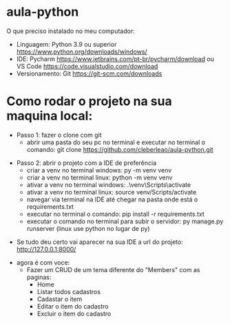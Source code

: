 # aula-python
O que preciso instalado no meu computador:

- Linguagem:
Python 3.9 ou superior https://www.python.org/downloads/windows/
- IDE:
Pycharm https://www.jetbrains.com/pt-br/pycharm/download
ou VS Code https://code.visualstudio.com/download
- Versionamento:
Git https://git-scm.com/downloads

# Como rodar o projeto na sua maquina local:

- Passo 1: fazer o clone com git
    - abrir uma pasta do seu pc no terminal e executar no terminal o comando: git clone https://github.com/cleberleao/aula-python.git
* Passo 2: abrir o projeto com a IDE de preferência
    - criar a venv no terminal windows: py -m venv venv
    - criar a venv no terminal linux: python -m venv venv
    - ativar a venv no terminal windows: .\venv\Scripts\activate
    - ativar a venv no terminal linux: source venv/Scripts/activate
    - navegar via terminal na IDE até chegar na pasta onde está o requirements.txt
    - executar no terminal o comando: pip install -r requirements.txt
    - executar o comando no terminal para subir o servidor: py manage.py runserver (linux use python no lugar de py)
- Se tudo deu certo vai aparecer na sua IDE a url do projeto: http://127.0.0.1:8000/
* agora é com voce:
    - Fazer um CRUD de um tema diferente do "Members" com as paginas:
      - Home
      - Listar todos cadastros
      - Cadastar o item
      - Editar o item do cadastro
      - Excluir o item do cadastro